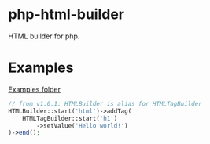 # php-html-builder
HTML builder for php.

# Examples
[Examples folder](https://github.com/GDenisC/php-html-builder/tree/main/examples)

```php
// from v1.0.1: HTMLBuilder is alias for HTMLTagBuilder
HTMLBuilder::start('html')->addTag(
    HTMLTagBuilder::start('h1')
        ->setValue('Hello world!')
)->end();
```